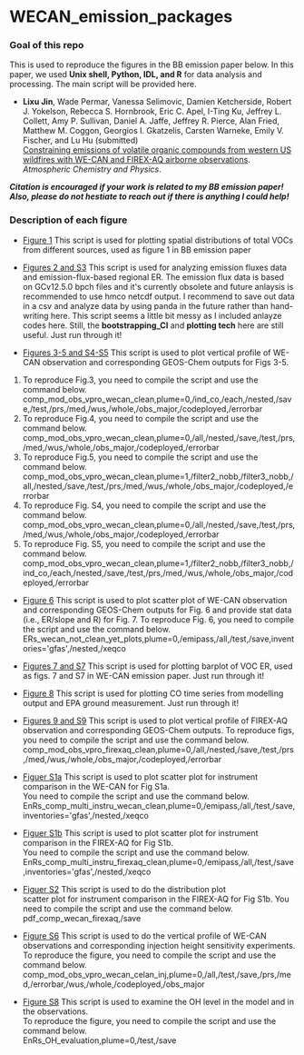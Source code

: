 # WECAN_emission_packages

### Goal of this repo
This is used to reproduce the figures in the BB emission paper below. In this paper, we used **Unix shell, Python, IDL, and R** for data analysis and processing. The main script will be provided here.

- **Lixu Jin**, Wade Permar, Vanessa Selimovic, Damien Ketcherside, Robert J. Yokelson, Rebecca S. Hornbrook, Eric C. Apel, I-Ting Ku, Jeffrey L. Collett, Amy P. Sullivan, Daniel A. Jaffe, Jeffrey R. Pierce, Alan Fried, Matthew M. Coggon, Georgios I. Gkatzelis, Carsten Warneke, Emily V. Fischer, and Lu Hu (submitted) <br>
[Constraining emissions of volatile organic compounds from western US wildfires with WE-CAN and FIREX-AQ airborne observations](www.TBD.com). <br>
  *Atmospheric Chemistry and Physics*.

***Citation is encouraged if your work is related to my BB emission paper! Also, please do not hestiate to reach out if there is anything I could help!***

### Description of each figure
- [Figure 1](https://github.com/jinlx/Western-US-emission-packages/blob/main/Data_Analysis/Fig1_Budget_Map_Bpch_Based.pro)
This script is used for plotting spatial distributions of total VOCs from different sources, used as figure 1 in BB emission paper

- [Figures 2 and S3](https://github.com/jinlx/Western-US-emission-packages/blob/main/Data_Analysis/Fig2_Emission_Flux_Ers_Comp.ipynb)
This script is used for analyzing emission fluxes data and emission-flux-based regional ER. The emission flux data is based on GCv12.5.0 bpch files and it's currently obsolete and future anlaysis is recommended to use hmco netcdf output. I recommend to save out data in a csv and analyze data by using panda in the future rather than hand-writing here. This script seems a little bit messy as I included anlayze codes here. Still, the **bootstrapping_CI** and **plotting tech** here are still useful.  Just run through it!

- [Figures 3-5 and S4-S5](https://github.com/jinlx/Western-US-emission-packages/blob/main/Data_Analysis/Fig345_comp_mod_obs_vpro_wecan_clean.pro)
This script is used to plot vertical profile of WE-CAN observation and corresponding GEOS-Chem outputs for Figs 3-5. 
1) To reproduce Fig.3, you need to compile the script and use the command below. <br />
comp_mod_obs_vpro_wecan_clean,plume=0,/ind_co,/each,/nested,/save,/test,/prs,/med,/wus,/whole,/obs_major,/codeployed,/errorbar
2) To reproduce Fig.4, you need to compile the script and use the command below. <br />
comp_mod_obs_vpro_wecan_clean,plume=0,/all,/nested,/save,/test,/prs,/med,/wus,/whole,/obs_major,/codeployed,/errorbar
3) To reproduce Fig.5, you need to compile the script and use the command below. <br />
comp_mod_obs_vpro_wecan_clean,plume=1,/filter2_nobb,/filter3_nobb,/all,/nested,/save,/test,/prs,/med,/wus,/whole,/obs_major,/codeployed,/errorbar
4) To reproduce Fig. S4, you need to compile the script and use the command below. <br />
comp_mod_obs_vpro_wecan_clean,plume=0,/all,/nested,/save,/test,/prs,/med,/wus,/whole,/obs_major,/codeployed,/errorbar
4) To reproduce Fig. S5, you need to compile the script and use the command below. <br />
comp_mod_obs_vpro_wecan_clean,plume=1,/filter2_nobb,/filter3_nobb,/ind_co,/each,/nested,/save,/test,/prs,/med,/wus,/whole,/obs_major,/codeployed,/errorbar


- [Figure 6](https://github.com/jinlx/Western-US-emission-packages/blob/main/Data_Analysis/Fig6_ERs_wecan_not_clean_yet_plots.pro)
This script is used to plot scatter plot of WE-CAN observation and corresponding GEOS-Chem outputs for Fig. 6 and provide stat data (i.e., ER/slope and R) for Fig. 7.
To reproduce Fig. 6, you need to compile the script and use the command below. <br />
ERs_wecan_not_clean_yet_plots,plume=0,/emipass,/all,/test,/save,inventories='gfas',/nested,/xeqco

- [Figures 7 and S7](https://github.com/jinlx/Western-US-emission-packages/blob/main/Data_Analysis/Fig7_ER_compilation_campaigns.ipynb)
This script is used for plotting barplot of VOC ER, used as figs. 7 and S7 in WE-CAN emission paper. Just run through it!

- [Figure 8](https://github.com/jinlx/Western-US-emission-packages/blob/main/Data_Analysis/Fig8_grd_ts.ipynb)
This script is used for plotting CO time series from modelling output and EPA ground measurement. Just run through it!

- [Figures 9 and S9](https://github.com/jinlx/Western-US-emission-packages/blob/main/Data_Analysis/Fig9_comp_mod_obs_vpro_firexaq_clean.pro)
This script is used to plot vertical profile of FIREX-AQ observation and corresponding GEOS-Chem outputs. To reproduce figs, you need to compile the script and use the command below. <br />
comp_mod_obs_vpro_firexaq_clean,plume=0,/all,/nested,/save,/test,/prs,/med,/wus,/whole,/obs_major,/codeployed,/errorbar

- [Figuer S1a](https://github.com/jinlx/Western-US-emission-packages/blob/main/Data_Analysis/FigS1a_EnRs_comp_multi_instru_wecan_clean.pro)
This script is used to plot scatter plot for instrument comparison in the WE-CAN for Fig S1a. <br />
You need to compile the script and use the command below. <br />
EnRs_comp_multi_instru_wecan_clean,plume=0,/emipass,/all,/test,/save,inventories='gfas',/nested,/xeqco

- [Figuer S1b](https://github.com/jinlx/Western-US-emission-packages/blob/main/Data_Analysis/FigS1b_EnRs_comp_multi_instru_firexaq_clean.pro)
This script is used to plot scatter plot for instrument comparison in the FIREX-AQ for Fig S1b. <br />
You need to compile the script and use the command below. <br />
EnRs_comp_multi_instru_firexaq_clean,plume=0,/emipass,/all,/test,/save,inventories='gfas',/nested,/xeqco

- [Figuer S2](https://github.com/jinlx/Western-US-emission-packages/blob/main/Data_Analysis/FigS2_pdf_comp_wecan_firexaq.pro)
This script is used to do the distribution plot  
scatter plot for instrument comparison in the FIREX-AQ for Fig S1b. You need to compile the script and use the command below. <br />
pdf_comp_wecan_firexaq,/save

- [Figure S6](https://github.com/jinlx/Western-US-emission-packages/blob/main/Data_Analysis/FigS6_comp_mod_obs_vpro_wecan_celan_inj.pro)
This script is used to do the vertical profile of WE-CAN observations and corresponding injection height sensitivity experiments. <br />
To reproduce the figure, you need to compile the script and use the command below. <br />
comp_mod_obs_vpro_wecan_celan_inj,plume=0,/all,/test,/save,/prs,/med,/errorbar,/wus,/whole,/codeployed,/obs_major

- [Figure S8](https://github.com/jinlx/Western-US-emission-packages/blob/main/Data_Analysis/FigS8_EnRs_OH_evaluation.pro)
This script is used to examine the OH level in the model and in the observations. <br /> 
To reproduce the figure, you need to compile the script and use the command below. <br />
EnRs_OH_evaluation,plume=0,/test,/save



